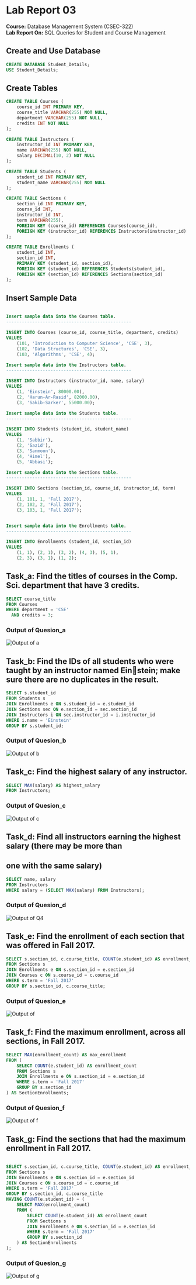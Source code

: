 # Lab Report 03
**Course:** Database Management System  (CSEC-322)<br />
**Lab Report On:** SQL Queries for Student and Course Management <br/>
## Create and Use Database
```sql
CREATE DATABASE Student_Details;
USE Student_Details;
```
## Create Tables
```sql
CREATE TABLE Courses (
    course_id INT PRIMARY KEY,
    course_title VARCHAR(255) NOT NULL,
    department VARCHAR(255) NOT NULL,
    credits INT NOT NULL
);

CREATE TABLE Instructors (
    instructor_id INT PRIMARY KEY,
    name VARCHAR(255) NOT NULL,
    salary DECIMAL(10, 2) NOT NULL
);

CREATE TABLE Students (
    student_id INT PRIMARY KEY,
    student_name VARCHAR(255) NOT NULL
);

CREATE TABLE Sections (
    section_id INT PRIMARY KEY,
    course_id INT,
    instructor_id INT,
    term VARCHAR(255),
    FOREIGN KEY (course_id) REFERENCES Courses(course_id),
    FOREIGN KEY (instructor_id) REFERENCES Instructors(instructor_id)
);

CREATE TABLE Enrollments (
    student_id INT,
    section_id INT,
    PRIMARY KEY (student_id, section_id),
    FOREIGN KEY (student_id) REFERENCES Students(student_id),
    FOREIGN KEY (section_id) REFERENCES Sections(section_id)
);

```

## Insert Sample Data
```sql

Insert sample data into the Courses table.
------------------------------------------------

INSERT INTO Courses (course_id, course_title, department, credits)
VALUES
    (101, 'Introduction to Computer Science', 'CSE', 3),
    (102, 'Data Structures', 'CSE', 3),
    (103, 'Algorithms', 'CSE', 4);

Insert sample data into the Instructors table.
------------------------------------------------

INSERT INTO Instructors (instructor_id, name, salary)
VALUES
    (1, 'Einstein', 80000.00),
    (2, 'Harun-Ar-Rasid', 82000.00),
    (3, 'Sakib-Sarker', 55000.00);

Insert sample data into the Students table.
------------------------------------------------

INSERT INTO Students (student_id, student_name)
VALUES
    (1, 'Sabbir'),
    (2, 'Sazid'),
    (3, 'Sanmoon'),
    (4, 'Himel'),
    (5, 'Abbasi');

Insert sample data into the Sections table.
------------------------------------------------

INSERT INTO Sections (section_id, course_id, instructor_id, term)
VALUES
    (1, 101, 1, 'Fall 2017'),
    (2, 102, 2, 'Fall 2017'),
    (3, 103, 1, 'Fall 2017');


Insert sample data into the Enrollments table.
------------------------------------------------

INSERT INTO Enrollments (student_id, section_id)
VALUES
    (1, 1), (2, 1), (3, 2), (4, 3), (5, 1), 
    (2, 3), (3, 1), (1, 2);

```

## Task_a: Find the titles of courses in the Comp. Sci. department that have 3 credits.
```sql
SELECT course_title
FROM Courses
WHERE department = 'CSE'
  AND credits = 3;
```
### Output of Quesion_a
![Output of a](./Image/1.png)

## Task_b: Find the IDs of all students who were taught by an instructor named Einstein; make sure there are no duplicates in the result.
```sql
SELECT s.student_id
FROM Students s
JOIN Enrollments e ON s.student_id = e.student_id
JOIN Sections sec ON e.section_id = sec.section_id
JOIN Instructors i ON sec.instructor_id = i.instructor_id
WHERE i.name = 'Einstein'
GROUP BY s.student_id;
```
### Output of Quesion_b
![Output of b](./Image/2.png)

## Task_c: Find the highest salary of any instructor.
```sql
SELECT MAX(salary) AS highest_salary
FROM Instructors;

```
### Output of Quesion_c
![Output of c](./Image/3.png)

## Task_d: Find all instructors earning the highest salary (there may be more than
## one with the same salary)
```sql
SELECT name, salary
FROM Instructors
WHERE salary = (SELECT MAX(salary) FROM Instructors);

```
### Output of Quesion_d
![Output of Q4](./Image/4.png)

## Task_e: Find the enrollment of each section that was offered in Fall 2017.
```sql
SELECT s.section_id, c.course_title, COUNT(e.student_id) AS enrollment_count
FROM Sections s
JOIN Enrollments e ON s.section_id = e.section_id
JOIN Courses c ON s.course_id = c.course_id
WHERE s.term = 'Fall 2017'
GROUP BY s.section_id, c.course_title;

```
### Output of Quesion_e
![Output of ](./Image/5.png)

## Task_f: Find the maximum enrollment, across all sections, in Fall 2017.
```sql
SELECT MAX(enrollment_count) AS max_enrollment
FROM (
    SELECT COUNT(e.student_id) AS enrollment_count
    FROM Sections s
    JOIN Enrollments e ON s.section_id = e.section_id
    WHERE s.term = 'Fall 2017'
    GROUP BY s.section_id
) AS SectionEnrollments;
```
### Output of Quesion_f
![Output of f](./Image/6.png)

## Task_g: Find the sections that had the maximum enrollment in Fall 2017.
```sql

SELECT s.section_id, c.course_title, COUNT(e.student_id) AS enrollment_count
FROM Sections s
JOIN Enrollments e ON s.section_id = e.section_id
JOIN Courses c ON s.course_id = c.course_id
WHERE s.term = 'Fall 2017'
GROUP BY s.section_id, c.course_title
HAVING COUNT(e.student_id) = (
    SELECT MAX(enrollment_count)
    FROM (
        SELECT COUNT(e.student_id) AS enrollment_count
        FROM Sections s
        JOIN Enrollments e ON s.section_id = e.section_id
        WHERE s.term = 'Fall 2017'
        GROUP BY s.section_id
    ) AS SectionEnrollments
);
```
### Output of Quesion_g
![Output of g](./Image/7.png)


